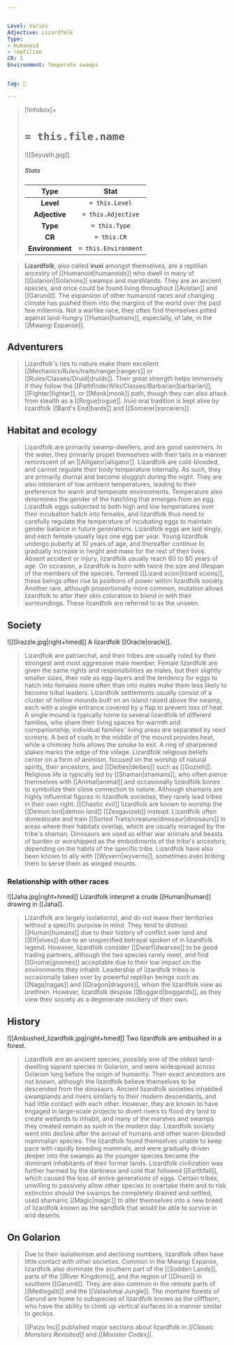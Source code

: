 ```yaml
---


Level: Varies
Adjective: Lizardfolk
Type:
- Humanoid
- reptilian
CR: 1
Environment: Temperate swamps


tag: 👹

---
```


> [!infobox]+
> #  `= this.file.name`
> ![[Seyusth.jpg]]
> ##### Stats
> Type | Stat |
> :---:|:---:|
> **Level** | `= this.Level` |
> **Adjective** | `= this.Adjective` |
> **Type** | `= this.Type` |
> **CR** | `= this.CR` |
> **Environment** | `= this.Environment` |



> **Lizardfolk**, also called **iruxi** amongst themselves, are a reptilian ancestry of [[Humanoid|humanoids]] who dwell in many of [[Golarion|Golarions]] swamps and marshlands. They are an ancient species, and once could be found living throughout [[Avistan]] and [[Garund]]. The expansion of other humanoid races and changing climate has pushed them into the margins of the world over the past few millennia. Not a warlike race, they often find themselves pitted against land-hungry [[Human|humans]], especially, of late, in the [[Mwangi Expanse]].



## Adventurers

> Lizardfolk's ties to nature make them excellent [[Mechanics/Rules/traits/ranger|rangers]] or [[Rules/Classes/Druid|druids]]. Their great strength helps immensely if they follow the [[PathfinderWiki/Classes/Barbarian|barbarian]], [[Fighter|fighter]], or [[Monk|monk]] path, though they can also attack from stealth as a [[Rogue|rogue]]. Iruxi oral tradition is kept alive by lizardfolk [[Bard's End|bards]] and [[Sorcerer|sorcerers]].


## Habitat and ecology

> Lizardfolk are primarily swamp-dwellers, and are good swimmers. In the water, they primarily propel themselves with their tails in a manner reminiscent of an [[Alligator|alligator]].
> Lizardfolk are cold-blooded, and cannot regulate their body temperature internally. As such, they are primarily diurnal and become sluggish during the night. They are also intolerant of low ambient temperatures, leading to their preference for warm and temperate environments. Temperature also determines the gender of the hatchling that emerges from an egg. Lizardfolk eggs subjected to both high and low temperatures over their incubation hatch into females, and lizardfolk thus need to carefully regulate the temperature of incubating eggs to maintain gender balance in future generations.
> Lizardfolk eggs are laid singly, and each female usually lays one egg per year. Young lizardfolk undergo puberty at 10 years of age, and thereafter continue to gradually increase in height and mass for the rest of their lives. Absent accident or injury, lizardfolk usually reach 60 to 80 years of age.
> On occasion, a lizardfolk is born with twice the size and lifespan of the members of the species. Termed [[Lizard scion|lizard scions]], these beings often rise to positions of power within lizardfolk society. Another rare, although proportionally more common, mutation allows lizardfolk to alter their skin coloration to blend in with their surroundings. These lizardfolk are referred to as the unseen.


## Society

![[Grazzle.jpg|right+hmed]] 
 A lizardfolk [[Oracle|oracle]].
> Lizardfolk are patriarchal, and their tribes are usually ruled by their strongest and most aggressive male member. Female lizardfolk are given the same rights and responsibilities as males, but their slightly smaller sizes, their role as egg-layers and the tendency for eggs to hatch into females more often than into males make them less likely to become tribal leaders.
> Lizardfolk settlements usually consist of a cluster of hollow mounds built on an island raised above the swamp, each with a single entrance covered by a flap to prevent loss of heat. A single mound is typically home to several lizardfolk of different families, who share their living spaces for warmth and companionship; individual families' living areas are separated by reed screens. A bed of coals in the middle of the mound provides heat, while a chimney hole allows the smoke to exit. A ring of sharpened stakes marks the edge of the village.
> Lizardfolk religious beliefs center on a form of animism, focused on the worship of natural spirits, their ancestors, and [[Deities|deities]] such as [[Gozreh]]. Religious life is typically led by [[Shaman|shamans]], who often pierce themselves with [[Animal|animal]] and occasionally lizardfolk bones to symbolize their close connection to nature. Although shamans are highly influential figures in lizardfolk societies, they rarely lead tribes in their own right. [[Chaotic evil]] lizardfolk are known to worship the [[Demon lord|demon lord]] [[Zevgavizeb]] instead.
> Lizardfolk often domesticate and train [[Sorted Traits/creature/dinosaur|dinosaurs]] in areas where their habitats overlap, which are usually managed by the tribe's shaman. Dinosaurs are used as either war animals and beasts of burden or worshipped as the embodiments of the tribe's ancestors, depending on the habits of the specific tribe. Lizardfolk have also been known to ally with [[Wyvern|wyverns]], sometimes even bribing them to serve them as winged mounts.


### Relationship with other races

![[Jaha.jpg|right+hmed]] 
 Lizardfolk interpret a crude [[Human|human]] drawing in [[Jaha]].
> Lizardfolk are largely isolationist, and do not leave their territories without a specific purpose in mind. They tend to distrust [[Human|humans]] due to their history of conflict over land and [[Elf|elves]] due to an unspecified betrayal spoken of in lizardfolk legend. However, lizardfolk consider [[Dwarf|dwarves]] to be good trading partners, although the two species rarely meet, and find [[Gnome|gnomes]] acceptable due to their low impact on the environments they inhabit. Leadership of lizardfolk tribes is occasionally taken over by powerful reptilian beings such as [[Naga|nagas]] and [[Dragon|dragons]], whom the lizardfolk view as brethren. However, lizardfolk despise [[Boggard|boggards]], as they view their society as a degenerate mockery of their own.


## History

![[Ambushed_lizardfolk.jpg|right+hmed]] 
 Two lizardfolk are ambushed in a forest.
> Lizardfolk are an ancient species, possibly one of the oldest land-dwelling sapient species in Golarion, and were widespread across Golarion long before the origin of humanity. Their exact ancestors are not known, although the lizardfolk believe themselves to be descended from the dinosaurs. Ancient lizardfolk societies inhabited swamplands and rivers similarly to their modern descendants, and had little contact with each other. However, they are known to have engaged in large-scale projects to divert rivers to flood dry land to create wetlands to inhabit, and many of the marshes and swamps they created remain as such in the modern day.
> Lizardfolk society went into decline after the arrival of humans and other warm-blooded mammalian species. The lizardfolk found themselves unable to keep pace with rapidly breeding mammals, and were gradually driven deeper into the swamps as the younger species became the dominant inhabitants of their former lands. Lizardfolk civilization was further harmed by the darkness and cold that followed [[Earthfall]], which caused the loss of entire generations of eggs. Certain tribes, unwilling to passively allow other species to overtake them and to risk extinction should the swamps be completely drained and settled, used shamanic [[Magic|magic]] to alter themselves into a new breed of lizardfolk known as the sandfolk that would be able to survive in arid deserts.


## On Golarion

> Due to their isolationism and declining numbers, lizardfolk often have little contact with other societies. Common in the Mwangi Expanse, lizardfolk also dominate the southern part of the [[Sodden Lands]], parts of the [[River Kingdoms]], and the region of [[Droon]] in southern [[Garund]]. They are also common in the remote parts of [[Mediogalti]] and the [[Valashmai Jungle]].
> The montane forests of Garund are home to subspecies of lizardfolk known as the cliffborn, who have the ability to climb up vertical surfaces in a manner similar to geckos.


> [[Paizo Inc]] published major sections about lizardfolk in *[[Classic Monsters Revisited]]* and *[[Monster Codex]]*.







